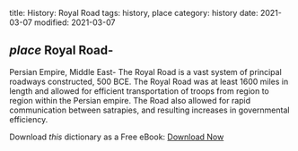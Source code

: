 title: History: Royal Road
tags: history, place
category: history
date: 2021-03-07
modified: 2021-03-07

## _place_  Royal Road-
Persian Empire, Middle East-
The Royal Road is a
vast system of principal roadways constructed,   500 BCE.
  The
Royal Road was at least 1600 miles in length and allowed for efficient
transportation of troops from region to region within the Persian empire.
The Road also allowed for rapid communication between satrapies, and
resulting increases in governmental efficiency.


Download *this* dictionary as a Free eBook: [Download Now]({static}static/CairnsHistoryDictionary.pdf)

